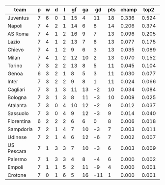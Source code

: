 |    team    | p | w | d | l | gf | ga | gd  | pts | champ | top2  | top3  | top4  |  5-7  | bot4  | bot3  | bot2  |
|------------|---|---|---|---|----|----|-----|-----|-------|-------|-------|-------|-------|-------|-------|-------|
| Juventus   | 7 | 6 | 0 | 1 | 15 |  4 |  11 |  18 | 0.336 | 0.524 | 0.649 | 0.737 | 0.158 | 0.002 | 0.001 | 0.001|
| Napoli     | 7 | 4 | 2 | 1 | 14 |  6 |   8 |  14 | 0.206 | 0.374 | 0.503 | 0.604 | 0.201 | 0.006 | 0.003 | 0.001|
| AS Roma    | 7 | 4 | 1 | 2 | 16 |  9 |   7 |  13 | 0.096 | 0.205 | 0.314 | 0.414 | 0.246 | 0.020 | 0.010 | 0.005|
| Lazio      | 7 | 4 | 1 | 2 | 13 |  7 |   6 |  13 | 0.077 | 0.175 | 0.275 | 0.373 | 0.249 | 0.023 | 0.012 | 0.005|
| Chievo     | 7 | 4 | 1 | 2 |  9 |  6 |   3 |  13 | 0.035 | 0.089 | 0.147 | 0.212 | 0.231 | 0.061 | 0.035 | 0.018|
| Milan      | 7 | 4 | 1 | 2 | 12 | 10 |   2 |  13 | 0.070 | 0.152 | 0.241 | 0.330 | 0.242 | 0.031 | 0.017 | 0.007|
| Torino     | 7 | 3 | 2 | 2 | 13 |  8 |   5 |  11 | 0.045 | 0.104 | 0.175 | 0.254 | 0.231 | 0.047 | 0.027 | 0.012|
| Genoa      | 6 | 3 | 2 | 1 |  8 |  5 |   3 |  11 | 0.030 | 0.077 | 0.138 | 0.203 | 0.205 | 0.075 | 0.043 | 0.022|
| Inter      | 7 | 3 | 2 | 2 |  9 |  8 |   1 |  11 | 0.024 | 0.066 | 0.116 | 0.174 | 0.200 | 0.085 | 0.052 | 0.024|
| Cagliari   | 7 | 3 | 1 | 3 | 11 | 13 |  -2 |  10 | 0.034 | 0.084 | 0.148 | 0.220 | 0.216 | 0.066 | 0.037 | 0.018|
| Bologna    | 7 | 3 | 1 | 3 |  8 | 11 |  -3 |  10 | 0.009 | 0.025 | 0.050 | 0.080 | 0.130 | 0.172 | 0.111 | 0.059|
| Atalanta   | 7 | 3 | 0 | 4 | 10 | 12 |  -2 |   9 | 0.012 | 0.037 | 0.070 | 0.108 | 0.149 | 0.144 | 0.089 | 0.044|
| Sassuolo   | 7 | 3 | 0 | 4 |  9 | 12 |  -3 |   9 | 0.014 | 0.040 | 0.074 | 0.117 | 0.169 | 0.122 | 0.077 | 0.040|
| Fiorentina | 6 | 2 | 2 | 2 |  6 |  6 |   0 |   8 | 0.006 | 0.018 | 0.036 | 0.060 | 0.103 | 0.228 | 0.156 | 0.089|
| Sampdoria  | 7 | 2 | 1 | 4 |  7 | 10 |  -3 |   7 | 0.003 | 0.011 | 0.022 | 0.037 | 0.082 | 0.299 | 0.207 | 0.129|
| Udinese    | 7 | 2 | 1 | 4 |  6 | 12 |  -6 |   7 | 0.002 | 0.007 | 0.017 | 0.029 | 0.064 | 0.351 | 0.254 | 0.154|
| US Pescara | 7 | 1 | 3 | 3 |  7 | 10 |  -3 |   6 | 0.003 | 0.009 | 0.018 | 0.031 | 0.062 | 0.343 | 0.245 | 0.147|
| Palermo    | 7 | 1 | 3 | 3 |  4 |  8 |  -4 |   6 | 0.000 | 0.002 | 0.006 | 0.012 | 0.038 | 0.486 | 0.373 | 0.252|
| Empoli     | 7 | 1 | 1 | 5 |  2 | 11 |  -9 |   4 | 0.000 | 0.001 | 0.002 | 0.003 | 0.012 | 0.704 | 0.607 | 0.469|
| Crotone    | 7 | 0 | 1 | 6 |  5 | 16 | -11 |   1 | 0.000 | 0.001 | 0.001 | 0.002 | 0.009 | 0.739 | 0.643 | 0.505|
